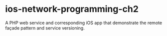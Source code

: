 ios-network-programming-ch2
===========================

A PHP web service and corresponding iOS app that demonstrate the remote façade pattern and service versioning.